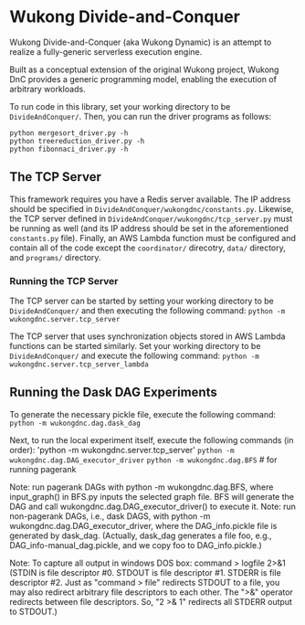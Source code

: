 # Wukong Divide-and-Conquer

Wukong Divide-and-Conquer (aka Wukong Dynamic) is an attempt to realize a fully-generic serverless execution engine.

Built as a conceptual extension of the original Wukong project, Wukong DnC provides a generic programming model, enabling the execution of arbitrary workloads.

To run code in this library, set your working directory to be `DivideAndConquer/`. Then, you can run the driver programs as follows:
```
python mergesort_driver.py -h
python treereduction_driver.py -h
python fibonnaci_driver.py -h
```

<!---```
<>python -m wukongdnc.mergesort_driver -h
<>python -m wukongdnc.treereduction_driver -h
<>python -m wukongdnc.fibonnaci_driver -h
<>-->

## The TCP Server

This framework requires you have a Redis server available. The IP address should be specified in `DivideAndConquer/wukongdnc/constants.py`. Likewise, the TCP server
defined in `DivideAndConquer/wukongdnc/tcp_server.py` must be running as well (and its IP address should be set in the aforementioned `constants.py` file). Finally,
an AWS Lambda function must be configured and contain all of the code except the `coordinator/` direcotry, `data/` directory, and `programs/` directory.

### Running the TCP Server

The TCP server can be started by setting your working directory to be `DivideAndConquer/` and then executing the following command: 
`python -m wukongdnc.server.tcp_server`

The TCP server that uses synchronization objects stored in AWS Lambda functions can be started similarly. Set your working directory to be `DivideAndConquer/` and execute the following command:
`python -m wukongdnc.server.tcp_server_lambda`

## Running the Dask DAG Experiments

To generate the necessary pickle file, execute the following command:
`python -m wukongdnc.dag.dask_dag`

Next, to run the local experiment itself, execute the following commands (in order):
'python -m wukongdnc.server.tcp_server'
`python -m wukongdnc.dag.DAG_executor_driver`
`python -m wukongdnc.dag.BFS`    # for running pagerank

Note: run pagerank DAGs with python -m wukongdnc.dag.BFS, where input_graph() in BFS.py inputs the selected graph file. BFS will
generate the DAG and call wukongdnc.dag.DAG_executor_driver() to 
execute it.
Note: run non-pagerank DAGs, i.e., dask DAGS, with 
python -m wukongdnc.dag.DAG_executor_driver, where the DAG_info.pickle
file is generated by dask_dag. (Actually, dask_dag generates a file 
foo, e.g., DAG_info-manual_dag.pickle, and we copy foo to DAG_info.pickle.)

Note: To capture all output in windows DOS box: command > logfile 2>&1
(STDIN is file descriptor #0. STDOUT is file descriptor #1. STDERR is file descriptor #2. Just as "command > file" redirects STDOUT to a file, you may also redirect arbitrary file descriptors to each other. The ">&" operator redirects between file descriptors. So, "2 >& 1" redirects all STDERR output to STDOUT.)